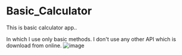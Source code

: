 # Basic_Calculator
This is basic calculator app..

In which I use only basic methods.
I don't use any other API which is download from online.
![image](https://user-images.githubusercontent.com/85818705/184479578-7ba3eb03-91b7-4f4f-acf8-0da2fc953101.png)
